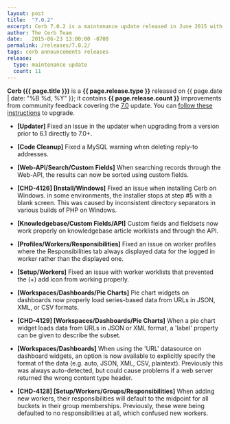 ```yaml
---
layout: post
title:  "7.0.2"
excerpt: Cerb 7.0.2 is a maintenance update released in June 2015 with 11 fixes and minor features from community feedback.
author: The Cerb Team
date:   2015-06-23 13:00:00 -0700
permalink: /releases/7.0.2/
tags: cerb announcements releases
release:
  type: maintenance update
  count: 11
---
```


**Cerb ({{ page.title }})** is a **{{ page.release.type }}** released on {{ page.date | date: "%B %d, %Y" }}; it contains **{{ page.release.count }}** improvements from community feedback covering the [7.0](/releases/7.0/) update. You can [follow these instructions](/docs/upgrading/) to upgrade.

* **[Updater]** Fixed an issue in the updater when upgrading from a version prior to 6.1 directly to 7.0+.

* **[Code Cleanup]** Fixed a MySQL warning when deleting reply-to addresses.

* **[Web-API/Search/Custom Fields]** When searching records through the Web-API, the results can now be sorted using custom fields.

* **[CHD-4126] [Install/Windows]** Fixed an issue when installing Cerb on Windows. in some environments, the installer stops at step #5 with a blank screen. This was caused by inconsistent directory separators in various builds of PHP on Windows.

* **[Knowledgebase/Custom Fields/API]** Custom fields and fieldsets now work properly on knowledgebase article worklists and through the API.

* **[Profiles/Workers/Responsibilities]** Fixed an issue on worker profiles where the Responsibilities tab always displayed data for the logged in worker rather than the displayed one.

* **[Setup/Workers]** Fixed an issue with worker worklists that prevented the (+) add icon from working properly.

* **[Workspaces/Dashboards/Pie Charts]** Pie chart widgets on dashboards now properly load series-based data from URLs in JSON, XML, or CSV formats.

* **[CHD-4129] [Workspaces/Dashboards/Pie Charts]** When a pie chart widget loads data from URLs in JSON or XML format, a 'label' property can be given to describe the subset.

* **[Workspaces/Dashboards]** When using the 'URL' datasource on dashboard widgets, an option is now available to explicitly specify the format of the data (e.g. auto, JSON, XML, CSV, plaintext). Previously this was always auto-detected, but could cause problems if a web server returned the wrong content type header.

* **[CHD-4128] [Setup/Workers/Groups/Responsibilities]** When adding new workers, their responsibilities will default to the midpoint for all buckets in their group memberships. Previously, these were being defaulted to no responsibilities at all, which confused new workers.
